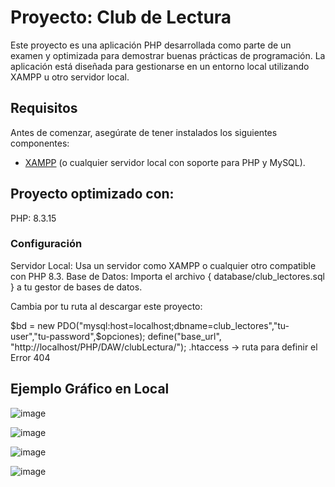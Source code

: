 # Proyecto: Club de Lectura

Este proyecto es una aplicación PHP desarrollada como parte de un examen y optimizada para demostrar buenas prácticas de programación. La aplicación está diseñada para gestionarse en un entorno local utilizando XAMPP u otro servidor local.

## Requisitos

Antes de comenzar, asegúrate de tener instalados los siguientes componentes:
- [XAMPP](https://www.apachefriends.org/index.html) (o cualquier servidor local con soporte para PHP y MySQL).

## Proyecto optimizado con:
PHP: 8.3.15

### Configuración
Servidor Local: Usa un servidor como XAMPP o cualquier otro compatible con PHP 8.3.
Base de Datos: Importa el archivo { database/club_lectores.sql } a tu gestor de bases de datos.

Cambia por tu ruta al descargar este proyecto:

$bd = new PDO("mysql:host=localhost;dbname=club_lectores","tu-user","tu-password",$opciones);
define("base_url", "http://localhost/PHP/DAW/clubLectura/");
.htaccess -> ruta para definir el Error 404

## Ejemplo Gráfico en Local 

![image](https://github.com/user-attachments/assets/bddb8ddc-8b6f-4c7e-83d1-574a5e3ce5d1)

![image](https://github.com/user-attachments/assets/9de6ba3f-fd4d-4bd7-b997-ace6759f2060)

![image](https://github.com/user-attachments/assets/22342d57-c4f0-40a6-bb0b-566577f486f1)

![image](https://github.com/user-attachments/assets/c6fad10a-e0c1-4a32-afb9-36b783481668)








